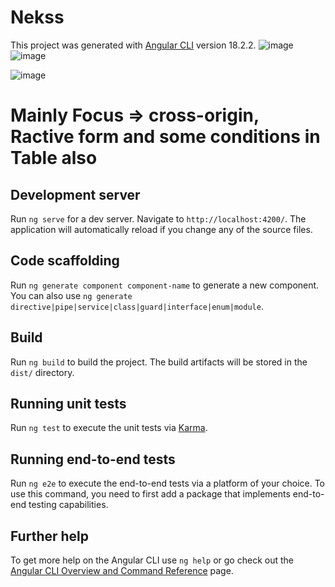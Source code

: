 # Nekss

This project was generated with [Angular CLI](https://github.com/angular/angular-cli) version 18.2.2.
![image](https://github.com/user-attachments/assets/f2c89275-b62a-4f80-a297-98e1218bd515)
![image](https://github.com/user-attachments/assets/0fa8ec79-a3f9-49d3-b656-10bdb8cde3c1)

![image](https://github.com/user-attachments/assets/50b304bb-b8f0-49b2-9dfd-f0f2b5e1f9f5)



# Mainly Focus => cross-origin, Ractive form and some conditions in Table also

## Development server

Run `ng serve` for a dev server. Navigate to `http://localhost:4200/`. The application will automatically reload if you change any of the source files.

## Code scaffolding

Run `ng generate component component-name` to generate a new component. You can also use `ng generate directive|pipe|service|class|guard|interface|enum|module`.

## Build

Run `ng build` to build the project. The build artifacts will be stored in the `dist/` directory.

## Running unit tests

Run `ng test` to execute the unit tests via [Karma](https://karma-runner.github.io).

## Running end-to-end tests

Run `ng e2e` to execute the end-to-end tests via a platform of your choice. To use this command, you need to first add a package that implements end-to-end testing capabilities.

## Further help

To get more help on the Angular CLI use `ng help` or go check out the [Angular CLI Overview and Command Reference](https://angular.dev/tools/cli) page.
